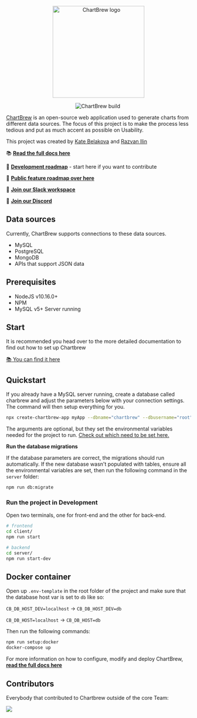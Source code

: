 <p align="center">
  <a href="https://chartbrew.com">
    <img src="https://docs.chartbrew.com/assets/cb_logo_4.png" alt="ChartBrew logo" width="250"/>
  </a>
</a>

<p align="center">
  <img src="https://app.buddy.works/razvanilin/chartbrew/pipelines/pipeline/230383/badge.svg?token=25baf00f6b4d446c82fc0d93f2330616808aeb930dc818c5138b5c5cf22f4bc8" alt="ChartBrew build" />
  <img src="https://img.shields.io/discord/656557151048957995?label=Discord" alt="" />
</p>

[ChartBrew](https://chartbrew.com) is an open-source web application used to generate charts from different data sources. The focus of this project is to make the process less tedious and put as much accent as possible on Usability.

This project was created by [Kate Belakova](https://github.com/belakova) and [Razvan Ilin](https://github.com/razvanilin)

📚 [**Read the full docs here**](https://docs.chartbrew.com)

🔧 [**Development roadmap**](https://github.com/orgs/chartbrew/projects/1) - start here if you want to contribute

🚙 [**Public feature roadmap over here**](https://trello.com/b/IQ7eiDqZ/chartbrew-roadmap)

💬 [**Join our Slack workspace**](https://join.slack.com/t/chartbrew/shared_invite/enQtODU3MzYzNTkwOTMwLTZiOTA5YzczODUzZGFiZmQyMGI1ZGVmZGI4YTVmOTBkMTI0YzQ2ZjJjOGI5NzQ0NmNmYzRmMDk3MmY4YmI4MTI)

🤟 [**Join our Discord**](https://discord.gg/KwGEbFk)

## Data sources

Currently, ChartBrew supports connections to these data sources.

* MySQL
* PostgreSQL
* MongoDB
* APIs that support JSON data

## Prerequisites

* NodeJS v10.16.0+
* NPM
* MySQL v5+ Server running

## Start

It is recommended you head over to the more detailed documentation to find out how to set up Chartbrew

[📚 You can find it here](https://docs.chartbrew.com/#getting-started)

## Quickstart

If you already have a MySQL server running, create a database called charbrew and adjust the parameters below with your connection settings. The command will then setup everything for you.

```sh
npx create-chartbrew-app myApp --dbname="chartbrew" --dbusername="root" --dbpassword="" --dbhost="localhost"
```

The arguments are optional, but they set the environmental variables needed for the project to run. [Check out which need to be set here.](https://docs.chartbrew.com/#set-up-environmental-variables)

**Run the database migrations**

If the database parameters are correct, the migrations should run automatically. If the new database wasn't populated with tables, ensure all the environmental variables are set, then run the following command in the `server` folder:

```sh
npm run db:migrate
```

### Run the project in Development

Open two terminals, one for front-end and the other for back-end.

```sh
# frontend
cd client/
npm run start

# backend
cd server/
npm run start-dev
```

## Docker container

Open up `.env-template` in the root folder of the project and make sure that the database host var is set to `db` like so:

`CB_DB_HOST_DEV=localhost` -> `CB_DB_HOST_DEV=db`

`CB_DB_HOST=localhost` -> `CB_DB_HOST=db`

Then run the following commands:

```sh
npm run setup:docker
docker-compose up
```

For more information on how to configure, modify and deploy ChartBrew, [**read the full docs here**](https://docs.chartbrew.com)

## Contributors

Everybody that contributed to Chartbrew outside of the core Team:

<a href="https://github.com/Mobilpadde" target="_blank"><img class="contributors" src="https://avatars0.githubusercontent.com/u/1170567?s=40&v=4">
</a>